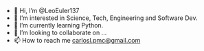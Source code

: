 - 👋 Hi, I’m @LeoEuler137
- 👀 I’m interested in Science, Tech, Engineering and Software Dev.
- 🌱 I’m currently learning Python.
- 💞️ I’m looking to collaborate on ...
- 📫 How to reach me carlosl.pmc@gmail.com

<!---
LeoEuler137/LeoEuler137 is a ✨ special ✨ repository because its `README.md` (this file) appears on your GitHub profile.
You can click the Preview link to take a look at your changes.
--->
